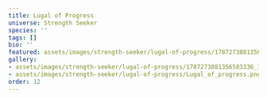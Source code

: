 ```yaml
---
title: Lugal of Progress
universe: Strength Seeker
species: ''
tags: []
bio: ''
featured: assets/images/strength-seeker/lugal-of-progress/1787273881356583336_1.jpg
gallery:
- assets/images/strength-seeker/lugal-of-progress/1787273881356583336_1.jpg
- assets/images/strength-seeker/lugal-of-progress/Lugal_of_progress.png
order: 12
---
```

